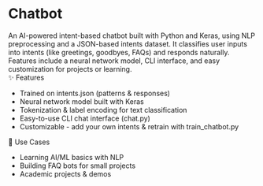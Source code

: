 # Chatbot
An AI-powered intent-based chatbot built with Python and Keras, using NLP preprocessing and a JSON-based intents dataset. It classifies user inputs into intents (like greetings, goodbyes, FAQs) and responds naturally. Features include a neural network model, CLI interface, and easy customization for projects or learning.                                  
✨ Features
*   Trained on intents.json (patterns & responses)
*   Neural network model built with Keras
*   Tokenization & label encoding for text classification
*   Easy-to-use CLI chat interface (chat.py)
*   Customizable - add your own intents & retrain with train_chatbot.py

🚀 Use Cases
*   Learning AI/ML basics with NLP
*   Building FAQ bots for small projects
*   Academic projects & demos



